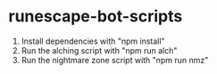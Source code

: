# runescape-bot-scripts

1. Install dependencies with "npm install"
2. Run the alching script with "npm run alch"
3. Run the nightmare zone script with "npm run nmz"
